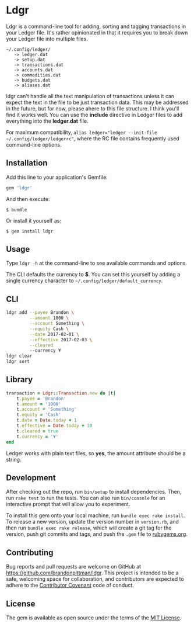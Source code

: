 # Ldgr

Ldgr is a command-line tool for adding, sorting and tagging transactions in your Ledger file. It's rather opinionated in that it requires you to break down your Ledger file into multiple files.

~~~
~/.config/ledger/
   -> ledger.dat
   -> setup.dat
   -> transactions.dat
   -> accounts.dat
   -> commodities.dat
   -> budgets.dat
   -> aliases.dat
~~~

ldgr can't handle all the text manipulation of transactions unless it can expect the text in the file to be just transaction data. This may be addressed in the future, but for now, please ahere to this file structure. I think you'll find it works well. You can use the **include** directive in Ledger files to add everything into the **ledger.dat** file.

For maximum compatibility, `alias ledger="ledger --init-file ~/.config/ledger/ledgerrc"`, where the RC file contains frequently used command-line options.

## Installation

Add this line to your application's Gemfile:

```ruby
gem 'ldgr'
```

And then execute:

    $ bundle

Or install it yourself as:

    $ gem install ldgr

## Usage

Type `ldgr -h` at the command-line to see available commands and options.

The CLI defaults the currency to **$**. You can set this yourself by adding a single currency character to `~/.config/ledger/default_currency`.

## CLI
```sh
ldgr add --payee Brandon \
         --amount 1000 \
         --account Something \
         --equity Cash \
         --date 2017-02-01 \
         --effective 2017-02-03 \
         --cleared
         --currency ¥
ldgr clear
ldgr sort
```

## Library

~~~ruby
transaction = Ldgr::Transaction.new do |t|
    t.payee = 'Brandon'
    t.amount = '1000'
    t.account = 'Something'
    t.equity = 'Cash'
    t.date = Date.today + 1
    t.effective = Date.today + 10
    t.cleared = true
    t.currency = '¥'
end
~~~

Ledger works with plain text files, so **yes**, the amount attribute should be a string.

## Development

After checking out the repo, run `bin/setup` to install dependencies. Then, run `rake test` to run the tests. You can also run `bin/console` for an interactive prompt that will allow you to experiment.

To install this gem onto your local machine, run `bundle exec rake install`. To release a new version, update the version number in `version.rb`, and then run `bundle exec rake release`, which will create a git tag for the version, push git commits and tags, and push the `.gem` file to [rubygems.org](https://rubygems.org).

## Contributing

Bug reports and pull requests are welcome on GitHub at https://github.com/brandonpittman/ldgr. This project is intended to be a safe, welcoming space for collaboration, and contributors are expected to adhere to the [Contributor Covenant](http://contributor-covenant.org) code of conduct.


## License

The gem is available as open source under the terms of the [MIT License](http://opensource.org/licenses/MIT).

